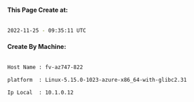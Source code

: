 
   
#### This Page Create at:

```bash

2022-11-25 - 09:35:11 UTC

```

#### Create By Machine:

```bash

Host Name : fv-az747-822

platform  : Linux-5.15.0-1023-azure-x86_64-with-glibc2.31

Ip Local  : 10.1.0.12

```

